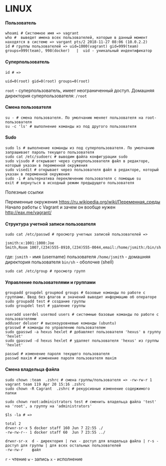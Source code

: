 # LINUX #

#### Пользователь ####

```shell
whoami # Системное имя => vagrant
who #  выведет имена всех пользователей, которые в данный момент находятся в системе => vargant pts/2 2018-11-27 08:06 (10.0.2.2)
id # группы пользователей => uid=1000(vagrant) gid=999(team) groups=999(team), 998(docker)   |  uid - уникальный индентификатор
```

#### Суперпользователь ####
```shell
id # => 
```
```text
uid=0(root) gid=0(root) groups=0(root)
```


`root` - суперпользователь, имеет неограниченный доступ. Домашняя директория суперпользователя: `/root`

#### Смена пользователя ####

```shell
su - # смена пользователя. По умолчанию меняет пользователя на root-пользователя
su -c 'ls' # выполнение команды из под другого пользователя
```

#### Sudo ####

```shell
sudo ls # выполнение команды из под суперпользователя. По умолчанию запрашивает пароль текущего пользователя
sudo cat /etc/sudoerc # выводим файла конфигурации sudo
sudo visudo # открывает через суперпользователя файл в редакторе, который указан в переменной окружения
sudo visedit # открывает через пользователя файл в редакторе, который указан в переменной окружения
sudo -i # альтернатива переключению пользователя с помощью su
exit # вернуться в исходный режим предыдущего пользователя
```

Полезные ссылки

Переменные окружения https://ru.wikipedia.org/wiki/Переменная_среды
Начало работы с Vagrant и зачем он вообще нужен http://eax.me/vagrant/

#### Структура учетной записи пользователя ####

```shell
sudo cat /etc/passwd # просмотр учетных записей пользователей =>
```
```text
jsmith:x:1001:1000:Joe
Smith,Room 1007,(234)555-8910,(234)555-0044,email:/home/jsmith:/bin/sh
```
где:
`jsmith` - имя (username) пользователя
`/home/jsmith` - домашняя директория пользователя
`bin/sh` - оболочке (shell)

```shell
sudo cat /etc/group # просмотр групп
```

#### Управление пользователями и группами ####

```shell
groupadd groupdel groupmod groups # базовые команды по работе с группами. Ввод без флагов и значений выводит информацию об операторе
sudo groupadd test # создание группы
sudo groupdel test # удаление группы

useradd userdel usermod users # системные базовые команды по работе с пользователями
adduser deluser # высокоуровневые команды (ubuntu)
grasswd # команды по управлению пользователем
sudo gpasswd -a hexus hexlet # добавляет пользователя 'hexus' в группу 'hexlet'
sudo gpasswd -d hexus hexlet # удаляет пользователя 'hexus' из группы 'hexlet'

passwd # изменение пароля текущего пользователя
passwd maxim # изменение пароля пользователя maxim
```


#### Смена владельца файла ####

```shell
sudo chown :team  .zshrc # смена группы/пользователя => -rw-rw-r 1 vagrant team 119 Apr 20 15:16 .zshrc
sudo chown -R Cagrant  .zshrc # рекурсивные изменение содержимого папки

sudo chown root:administrators test # сменить владельца файла 'test' на 'root', а группу на 'administrators'
```

```shell
$ls -la # =>
```
```text
total 2 
drwxr-sr-x 5 docker staff 160 Jun 7 22:55 ./
-rw-rw-r-- 1 docker staff 60  Jun 7 23:55 ../

drwxr-sr-x	d - директория | rwx - доступ для владельца файла | r-s - доступ для группы | для всех остальных пользователей
-rw-rw-r	файл
```

`r` - чтение
`w` -	запись
`x` - исполнение
